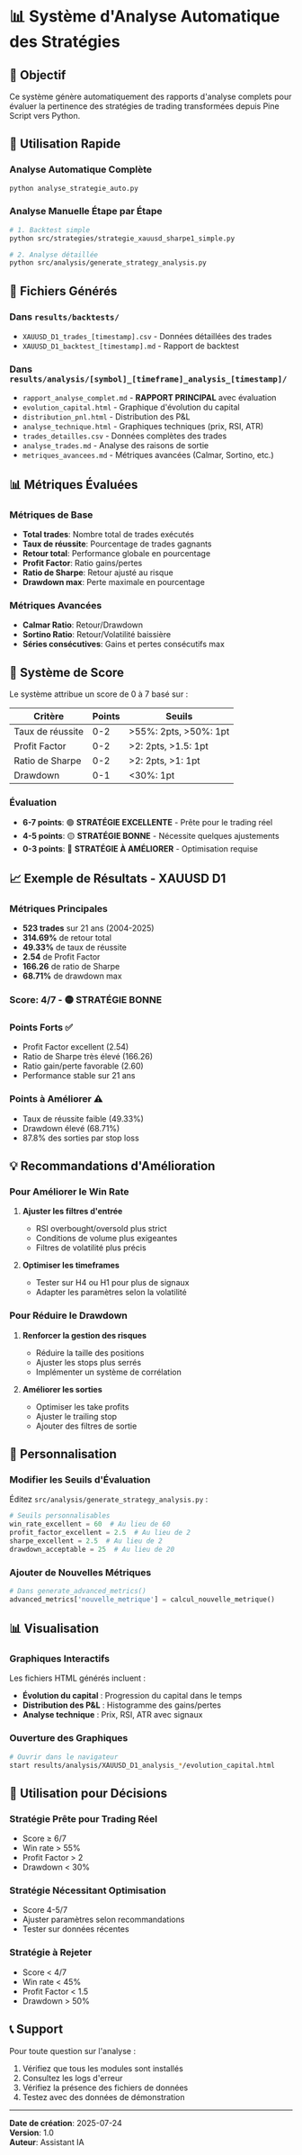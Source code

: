 # 📊 Système d'Analyse Automatique des Stratégies

## 🎯 Objectif

Ce système génère automatiquement des rapports d'analyse complets pour évaluer la pertinence des stratégies de trading transformées depuis Pine Script vers Python.

## 🚀 Utilisation Rapide

### Analyse Automatique Complète
```bash
python analyse_strategie_auto.py
```

### Analyse Manuelle Étape par Étape
```bash
# 1. Backtest simple
python src/strategies/strategie_xauusd_sharpe1_simple.py

# 2. Analyse détaillée
python src/analysis/generate_strategy_analysis.py
```

## 📁 Fichiers Générés

### Dans `results/backtests/`
- `XAUUSD_D1_trades_[timestamp].csv` - Données détaillées des trades
- `XAUUSD_D1_backtest_[timestamp].md` - Rapport de backtest

### Dans `results/analysis/[symbol]_[timeframe]_analysis_[timestamp]/`
- `rapport_analyse_complet.md` - **RAPPORT PRINCIPAL** avec évaluation
- `evolution_capital.html` - Graphique d'évolution du capital
- `distribution_pnl.html` - Distribution des P&L
- `analyse_technique.html` - Graphiques techniques (prix, RSI, ATR)
- `trades_detailles.csv` - Données complètes des trades
- `analyse_trades.md` - Analyse des raisons de sortie
- `metriques_avancees.md` - Métriques avancées (Calmar, Sortino, etc.)

## 📊 Métriques Évaluées

### Métriques de Base
- **Total trades**: Nombre total de trades exécutés
- **Taux de réussite**: Pourcentage de trades gagnants
- **Retour total**: Performance globale en pourcentage
- **Profit Factor**: Ratio gains/pertes
- **Ratio de Sharpe**: Retour ajusté au risque
- **Drawdown max**: Perte maximale en pourcentage

### Métriques Avancées
- **Calmar Ratio**: Retour/Drawdown
- **Sortino Ratio**: Retour/Volatilité baissière
- **Séries consécutives**: Gains et pertes consécutifs max

## 🎯 Système de Score

Le système attribue un score de 0 à 7 basé sur :

| Critère | Points | Seuils |
|---------|--------|--------|
| Taux de réussite | 0-2 | >55%: 2pts, >50%: 1pt |
| Profit Factor | 0-2 | >2: 2pts, >1.5: 1pt |
| Ratio de Sharpe | 0-2 | >2: 2pts, >1: 1pt |
| Drawdown | 0-1 | <30%: 1pt |

### Évaluation
- **6-7 points**: 🟢 **STRATÉGIE EXCELLENTE** - Prête pour le trading réel
- **4-5 points**: 🟡 **STRATÉGIE BONNE** - Nécessite quelques ajustements
- **0-3 points**: 🔴 **STRATÉGIE À AMÉLIORER** - Optimisation requise

## 📈 Exemple de Résultats - XAUUSD D1

### Métriques Principales
- **523 trades** sur 21 ans (2004-2025)
- **314.69%** de retour total
- **49.33%** de taux de réussite
- **2.54** de Profit Factor
- **166.26** de ratio de Sharpe
- **68.71%** de drawdown max

### Score: 4/7 - 🟡 STRATÉGIE BONNE

### Points Forts ✅
- Profit Factor excellent (2.54)
- Ratio de Sharpe très élevé (166.26)
- Ratio gain/perte favorable (2.60)
- Performance stable sur 21 ans

### Points à Améliorer ⚠️
- Taux de réussite faible (49.33%)
- Drawdown élevé (68.71%)
- 87.8% des sorties par stop loss

## 💡 Recommandations d'Amélioration

### Pour Améliorer le Win Rate
1. **Ajuster les filtres d'entrée**
   - RSI overbought/oversold plus strict
   - Conditions de volume plus exigeantes
   - Filtres de volatilité plus précis

2. **Optimiser les timeframes**
   - Tester sur H4 ou H1 pour plus de signaux
   - Adapter les paramètres selon la volatilité

### Pour Réduire le Drawdown
1. **Renforcer la gestion des risques**
   - Réduire la taille des positions
   - Ajuster les stops plus serrés
   - Implémenter un système de corrélation

2. **Améliorer les sorties**
   - Optimiser les take profits
   - Ajuster le trailing stop
   - Ajouter des filtres de sortie

## 🔧 Personnalisation

### Modifier les Seuils d'Évaluation
Éditez `src/analysis/generate_strategy_analysis.py` :

```python
# Seuils personnalisables
win_rate_excellent = 60  # Au lieu de 60
profit_factor_excellent = 2.5  # Au lieu de 2
sharpe_excellent = 2.5  # Au lieu de 2
drawdown_acceptable = 25  # Au lieu de 20
```

### Ajouter de Nouvelles Métriques
```python
# Dans generate_advanced_metrics()
advanced_metrics['nouvelle_metrique'] = calcul_nouvelle_metrique()
```

## 📊 Visualisation

### Graphiques Interactifs
Les fichiers HTML générés incluent :
- **Évolution du capital** : Progression du capital dans le temps
- **Distribution des P&L** : Histogramme des gains/pertes
- **Analyse technique** : Prix, RSI, ATR avec signaux

### Ouverture des Graphiques
```bash
# Ouvrir dans le navigateur
start results/analysis/XAUUSD_D1_analysis_*/evolution_capital.html
```

## 🎯 Utilisation pour Décisions

### Stratégie Prête pour Trading Réel
- Score ≥ 6/7
- Win rate > 55%
- Profit Factor > 2
- Drawdown < 30%

### Stratégie Nécessitant Optimisation
- Score 4-5/7
- Ajuster paramètres selon recommandations
- Tester sur données récentes

### Stratégie à Rejeter
- Score < 4/7
- Win rate < 45%
- Profit Factor < 1.5
- Drawdown > 50%

## 📞 Support

Pour toute question sur l'analyse :
1. Vérifiez que tous les modules sont installés
2. Consultez les logs d'erreur
3. Vérifiez la présence des fichiers de données
4. Testez avec des données de démonstration

---

**Date de création**: 2025-07-24  
**Version**: 1.0  
**Auteur**: Assistant IA 